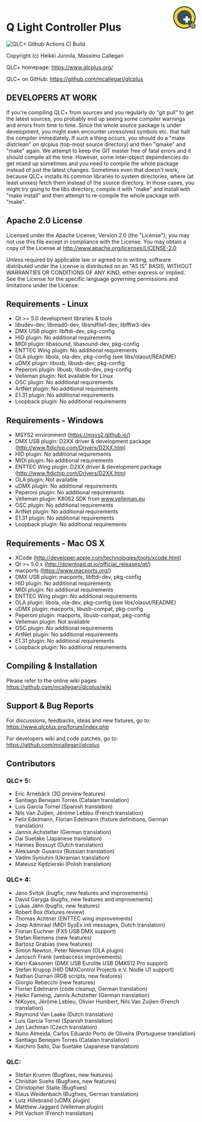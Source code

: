 <a href="https://www.qlcplus.org/">
    <img src="resources/icons/png/qlcplus.png" alt="QLC Logo" title="qlcplus.png" align="right" height="60" />
</a>

Q Light Controller Plus
=========================
![QLC+ Github Actions CI Build](https://github.com/mcallegari/qlcplus/actions/workflows/build.yml/badge.svg)

Copyright (c) Heikki Junnila, Massimo Callegari

QLC+ homepage: https://www.qlcplus.org/

QLC+ on GitHub: https://github.com/mcallegari/qlcplus

DEVELOPERS AT WORK
------------------

If you're compiling QLC+ from sources and you regularly do "git pull"
to get the latest sources, you probably end up seeing some
compiler warnings and errors from time to time. Since the whole source package
is under development, you might even encounter unresolved symbols etc. that
halt the compiler immediately. If such a thing occurs, you should do a "make
distclean" on qlcplus (top-most source directory) and then "qmake" and "make"
again. We attempt to keep the GIT master free of fatal errors and it should
compile all the time. However, some inter-object dependencies do get mixed up
sometimes and you need to compile the whole package instead of just the latest
changes. Sometimes even that doesn't work, because QLC+ installs its common
libraries to system directories, where (at least unixes) fetch them instead
of the source directory. In those cases, you might try going to the libs
directory, compile it with "make" and install with "make install" and then
attempt to re-compile the whole package with "make".

Apache 2.0 License
------------------

Licensed under the Apache License, Version 2.0 (the "License");
you may not use this file except in compliance with the License.
You may obtain a copy of the License at http://www.apache.org/licenses/LICENSE-2.0

Unless required by applicable law or agreed to in writing, software
distributed under the License is distributed on an "AS IS" BASIS,
WITHOUT WARRANTIES OR CONDITIONS OF ANY KIND, either express or implied.
See the License for the specific language governing permissions and
limitations under the License.

Requirements - Linux
--------------------

* Qt >= 5.0 development libraries & tools
* libudev-dev, libmad0-dev, libsndfile1-dev, libfftw3-dev
* DMX USB plugin: libftdi-dev, pkg-config
* HID plugin: No additional requirements
* MIDI plugin: libasound, libasound-dev, pkg-config
* ENTTEC Wing plugin: No additional requirements
* OLA plugin: libola, ola-dev, pkg-config (see libs/olaout/README)
* uDMX plugin: libusb, libusb-dev, pkg-config
* Peperoni plugin: libusb, libusb-dev, pkg-config
* Velleman plugin: Not available for Linux
* OSC plugin: No additional requirements
* ArtNet plugin: No additional requirements
* E1.31 plugin: No additional requirements
* Loopback plugin: No additional requirements

Requirements - Windows
----------------------

* MSYS2 environment (https://msys2.github.io/)
* DMX USB plugin: D2XX driver & development package (http://www.ftdichip.com/Drivers/D2XX.htm)
* HID plugin: No additional requirements
* MIDI plugin: No additional requirements
* ENTTEC Wing plugin: D2XX driver & development package (http://www.ftdichip.com/Drivers/D2XX.htm)
* OLA plugin: Not available
* uDMX plugin: No additional requirements
* Peperoni plugin: No additional requirements
* Velleman plugin: K8062 SDK from www.velleman.eu
* OSC plugin: No additional requirements
* ArtNet plugin: No additional requirements
* E1.31 plugin: No additional requirements
* Loopback plugin: No additional requirements

Requirements - Mac OS X
-----------------------

* XCode (http://developer.apple.com/technologies/tools/xcode.html)
* Qt >= 5.0.x (http://download.qt.io/official_releases/qt/)
* macports (https://www.macports.org/)
* DMX USB plugin: macports, libftdi-dev, pkg-config
* HID plugin: No additional requirements
* MIDI plugin: No additional requirements
* ENTTEC Wing plugin: No additional requirements
* OLA plugin: libola, ola-dev, pkg-config (see libs/olaout/README)
* uDMX plugin: macports, libusb-compat, pkg-config
* Peperoni plugin: macports, libusb-compat, pkg-config
* Velleman plugin: Not available
* OSC plugin: No additional requirements
* ArtNet plugin: No additional requirements
* E1.31 plugin: No additional requirements
* Loopback plugin: No additional requirements

Compiling & Installation
------------------------

Please refer to the online wiki pages: https://github.com/mcallegari/qlcplus/wiki

Support & Bug Reports
---------------------

For discussions, feedbacks, ideas and new fixtures, go to:
https://www.qlcplus.org/forum/index.php

For developers wiki and code patches, go to:
https://github.com/mcallegari/qlcplus

Contributors
------------

### QLC+ 5:

* Eric Arnebäck (3D preview features)
* Santiago Benejam Torres (Catalan translation)
* Luis García Tornel (Spanish translation)
* Nils Van Zuijlen, Jérôme Lebleu (French translation)
* Felix Edelmann, Florian Edelmann (fixture definitions, German translation)
* Jannis Achstetter (German translation)
* Dai Suetake (Japanese translation)
* Hannes Bossuyt (Dutch translation)
* Aleksandr Gusarov (Russian translation)
* Vadim Syniuhin (Ukrainian translation)
* Mateusz Kędzierski (Polish translation)

### QLC+ 4:

* Jano Svitok (bugfix, new features and improvements)
* David Garyga (bugfix, new features and improvements)
* Lukas Jähn (bugfix, new features)
* Robert Box (fixtures review)
* Thomas Achtner (ENTTEC wing improvements)
* Joep Admiraal (MIDI SysEx init messages, Dutch translation)
* Florian Euchner (FX5 USB DMX support)
* Stefan Riemens (new features)
* Bartosz Grabias (new features)
* Simon Newton, Peter Newman (OLA plugin)
* Janosch Frank (webaccess improvements)
* Karri Kaksonen (DMX USB Eurolite USB DMX512 Pro support)
* Stefan Krupop (HID DMXControl Projects e.V. Nodle U1 support)
* Nathan Durnan (RGB scripts, new features)
* Giorgio Rebecchi (new features)
* Florian Edelmann (code cleanup, German translation)
* Heiko Fanieng, Jannis Achstetter (German translation)
* NiKoyes, Jérôme Lebleu, Olivier Humbert, Nils Van Zuijlen (French translation)
* Raymond Van Laake (Dutch translation)
* Luis García Tornel (Spanish translation)
* Jan Lachman (Czech translation)
* Nuno Almeida, Carlos Eduardo Porto de Oliveira (Portuguese translation)
* Santiago Benejam Torres (Catalan translation)
* Koichiro Saito, Dai Suetake (Japanese translation)

### QLC:

* Stefan Krumm (Bugfixes, new features)
* Christian Suehs (Bugfixes, new features)
* Christopher Staite (Bugfixes)
* Klaus Weidenbach (Bugfixes, German translation)
* Lutz Hillebrand (uDMX plugin)
* Matthew Jaggard (Velleman plugin)
* Ptit Vachon (French translation)

